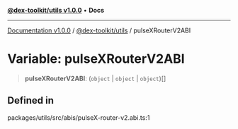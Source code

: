 [**@dex-toolkit/utils v1.0.0**](../README.md) • **Docs**

***

[Documentation v1.0.0](../../../packages.md) / [@dex-toolkit/utils](../README.md) / pulseXRouterV2ABI

# Variable: pulseXRouterV2ABI

> **pulseXRouterV2ABI**: (`object` \| `object` \| `object`)[]

## Defined in

packages/utils/src/abis/pulseX-router-v2.abi.ts:1
